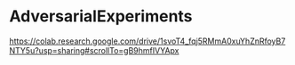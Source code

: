 # AdversarialExperiments


https://colab.research.google.com/drive/1svoT4_fqj5RMmA0xuYhZnRfoyB7NTY5u?usp=sharing#scrollTo=gB9hmfIVYApx
